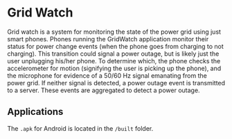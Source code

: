 Grid Watch
==========

Grid watch is a system for monitoring the state of the power grid using just
smart phones. Phones running the GridWatch application monitor their status
for power change events (when the phone goes from charging to not charging).
This transition could signal a power outage, but is likely just the user
unplugging his/her phone. To determine which, the phone checks the accelerometer
for motion (signifying the user is picking up the phone), and the microphone
for evidence of a 50/60 Hz signal emanating from the power grid. If neither
signal is detected, a power outage event is transmitted to a server. These
events are aggregated to detect a power outage.


Applications
------------

The `.apk` for Android is located in the `/built` folder.
